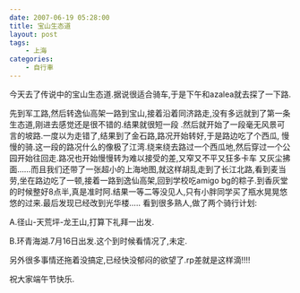 ```yaml
---
date: 2007-06-19 05:28:00
title: 宝山生态道
layout: post
tags:
    - 上海
categories:
    - 自行車
---
```

今天去了传说中的宝山生态道.据说很适合骑车,于是下午和azalea就去探了一下路.

先到军工路,然后转逸仙高架一路到宝山,接着沿着同济路走,没有多远就到了第一条生态道,刚进去感觉还是很不错的.结果就很短一段 .然后就开始了一段毫无风景可言的坡路.一度以为走错了,结果到了金石路,路况开始转好,于是路边吃了个西瓜, 慢慢的骑.这一段的路况什么的像极了江湾.绕来绕去路过一个西瓜地,然后穿过一个公园开始往回走.路况也开始慢慢转为难以接受的差,又窄又不平又狂多卡车 又灰尘拂面……而且我们还带了一张超小的上海地图,就这样胡乱走到了长江北路,看到麦当劳,坐在路边吃了一顿,接着一路到逸仙高架,回到学校吃amigo bg的粽子.到香灰堂的时候整好8点半,真是准时阿.结果一等二等没见人,只有小胖同学买了瓶水晃晃悠悠的过来.最后发现已经改到光华楼….. 看到很多熟人,做了两个骑行计划:

A.径山-天荒坪-龙王山,打算下礼拜一出发.

B.环青海湖.7月16日出发.这个到时候看情况了,未定.

另外很多事情还拖着没搞定,已经快没郁闷的欲望了.rp差就是这样滴!!!!

祝大家端午节快乐.
